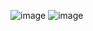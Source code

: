 ![image](https://github.com/user-attachments/assets/bf2f15ab-fda2-4239-9d67-3deb92a5c3c3)
![image](https://github.com/user-attachments/assets/425fc8b2-1ad1-4fb1-9421-362d267b2c90)
